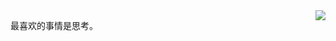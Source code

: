 <a href="https://github.com/Master-Hash?tab=repositories">
  <img align="right" src="https://github-readme-stats.vercel.app/api?username=Master-Hash&show_icons=true&hide_border=true" />
</a>


最喜欢的事情是思考。







<!--
**Master-Hash/Master-Hash** is a ✨ _special_ ✨ repository because its `README.md` (this file) appears on your GitHub profile.

Here are some ideas to get you started:

- 🔭 I’m currently working on ...
- 🌱 I’m currently learning ...
- 👯 I’m looking to collaborate on ...
- 🤔 I’m looking for help with ...
- 💬 Ask me about ...
- 📫 How to reach me: ...
- 😄 Pronouns: ...
- ⚡ Fun fact: ...
-->
